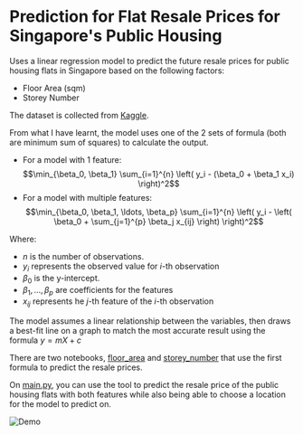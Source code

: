 # Prediction for Flat Resale Prices for Singapore's Public Housing

Uses a linear regression model to predict the future resale prices for public housing flats in Singapore based on the following factors:
- Floor Area (sqm)
- Storey Number

The dataset is collected from [Kaggle](https://www.kaggle.com/datasets/wildboarking/singapore-public-housing-resale-flat-prices).


From what I have learnt, the model uses one of the 2 sets of formula (both are minimum sum of squares) to calculate the output.

- For a model with 1 feature:
$$\min_{\beta_0, \beta_1} \sum_{i=1}^{n} \left( y_i - (\beta_0 + \beta_1 x_i) \right)^2$$
- For a model with multiple features:
$$\min_{\beta_0, \beta_1, \ldots, \beta_p} \sum_{i=1}^{n} \left( y_i - \left( \beta_0 + \sum_{j=1}^{p} \beta_j x_{ij} \right) \right)^2$$

Where:
- $n$ is the number of observations.
- $y_i$ represents the observed value for $i$-th observation
- $\beta_0$ is the y-intercept.
- $\beta_1,...,\beta_p$ are coefficients for the features
- $x_{ij}$ represents he $j$-th feature of the $i$-th observation 

​The model assumes a linear relationship between the variables, then draws a best-fit line on a graph to match the most accurate result using the formula $y=mX+c$

There are two notebooks, [floor_area](./floor_area.ipynb) and [storey_number](./storey_number.ipynb) that use the first formula to predict the resale prices.

On [main.py](./main.py), you can use the tool to predict the resale price of the public housing flats with both features while also being able to choose a location for the model to predict on.

![Demo](./misc/main.py%20Demo.gif)
